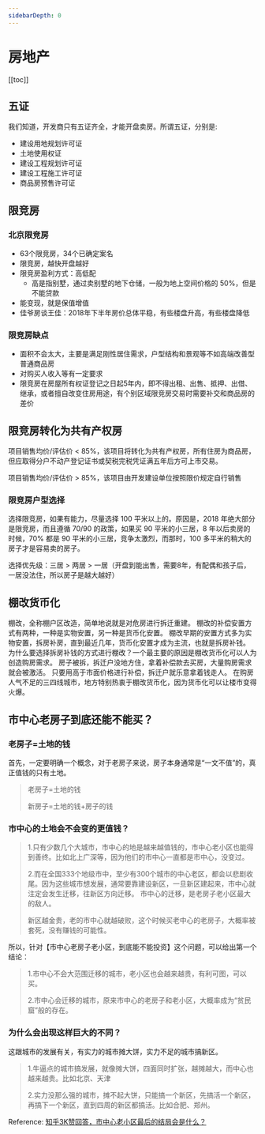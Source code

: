 ```yaml
---
sidebarDepth: 0
---
```


# 房地产

[[toc]]

## 五证

我们知道，开发商只有五证齐全，才能开盘卖房。所谓五证，分别是:

- 建设用地规划许可证
- 土地使用权证
- 建设工程规划许可证
- 建设工程施工许可证
- 商品房预售许可证

## 限竞房

### 北京限竞房

- 63个限竞房，34个已确定案名
- 限竞房，越快开盘越好
- 限竞房盈利方式：高低配
  - 高是指别墅，通过卖别墅的地下仓储，一般为地上空间价格的 50%，但是不能贷款
- 能变现，就是保值增值
- 佳爷房谈王佳：2018年下半年房价总体平稳，有些楼盘升高，有些楼盘降低

### 限竞房缺点

- 面积不会太大，主要是满足刚性居住需求，户型结构和景观等不如高端改善型普通商品房
- 对购买人收入等有一定要求
- 限竞房在房屋所有权证登记之日起5年内，即不得出租、出售、抵押、出借、继承，或者擅自改变住房用途，有个别区域限竞房交易时需要补交和商品房的差价

## 限竞房转化为共有产权房

项目销售均价/评估价 < 85%，该项目将转化为共有产权房，所有住房为商品房，但应取得分户不动产登记证书或契税完税凭证满五年后方可上市交易。

项目销售均价/评估价 > 85%，该项目由开发建设单位按照限价规定自行销售

### 限竞房户型选择

选择限竞房，如果有能力，尽量选择 100 平米以上的。原因是，2018 年绝大部分是限竞房，而且遵循 70/90 的政策，如果买 90 平米的小三居，8 年以后卖房的时候，70% 都是 90 平米的小三居，竞争太激烈，而那时，100 多平米的稍大的房子才是容易卖的房子。

选择优先级：三居 > 两居 > 一居（开盘到能出售，需要8年，有配偶和孩子后，一居没法住，所以房子是越大越好）

## 棚改货币化

棚改，全称棚户区改造，简单地说就是对危房进行拆迁重建。
棚改的补偿安置方式有两种，一种是实物安置，另一种是货币化安置。
棚改早期的安置方式多为实物安置，拆房补房，直到最近几年，货币化安置才成为主流，也就是拆房补钱。
为什么要选择拆房补钱的方式进行棚改？一个最主要的原因是棚改货币化可以人为创造购房需求。
房子被拆，拆迁户没地方住，拿着补偿款去买房，大量购房需求就会被激活。
只要用高于市面价格进行补偿，拆迁户就乐意拿着钱走人。
在购房人气不足的三四线城市，地方特别热衷于棚改货币化，因为货币化可以让楼市变得火爆。

## 市中心老房子到底还能不能买？

### 老房子=土地的钱

首先，一定要明确一个概念，对于老房子来说，房子本身通常是“一文不值”的，真正值钱的只有土地。

> 老房子=土地的钱
>
> 新房子=土地的钱+房子的钱

### 市中心的土地会不会变的更值钱？

> 1.只有少数几个大城市，市中心的地是越来越值钱的，市中心老小区也能得到善终。比如北上广深等，因为他们的市中心一直都是市中心，没变过。
>
> 2.而在全国333个地级市中，至少有300个城市的中心老区，都会以悲剧收尾。因为这些城市想发展，通常要靠建设新区，一旦新区建起来，市中心就注定会发生迁移，往新区方向迁移。
> 市中心的迁移，是老房子老小区最大的敌人。
>
> 新区越金贵，老的市中心就越破败，这个时候买老中心的老房子，大概率被套死，没有赚钱的可能性。

所以，针对【市中心老房子老小区，到底能不能投资】这个问题，可以给出第一个结论：

> 1.市中心不会大范围迁移的城市，老小区也会越来越贵，有利可图，可以买。
>
> 2.市中心会迁移的城市，原来市中心的老房子和老小区，大概率成为“贫民窟”般的存在。

### 为什么会出现这样巨大的不同？

这跟城市的发展有关，有实力的城市摊大饼，实力不足的城市搞新区。

> 1.牛逼点的城市搞发展，就像摊大饼，四面同时扩张，越摊越大，而中心也越来越贵。比如北京、天津
>
> 2.实力没那么强的城市，摊不起大饼，只能搞一个新区，先搞活一个新区，再搞下一个新区，直到四周的新区都搞活。比如合肥、郑州。

Reference: [知乎3K赞回答，市中心老小区最后的结局会是什么？](https://mp.weixin.qq.com/s/8LYaDBORtps_L6iyvH-E1g)